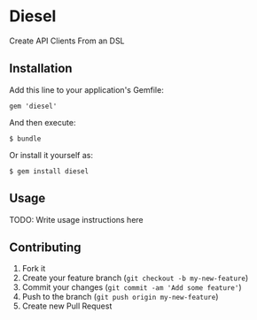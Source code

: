 # Diesel

Create API Clients From an DSL

## Installation

Add this line to your application's Gemfile:

    gem 'diesel'

And then execute:

    $ bundle

Or install it yourself as:

    $ gem install diesel

## Usage

TODO: Write usage instructions here

## Contributing

1. Fork it
2. Create your feature branch (`git checkout -b my-new-feature`)
3. Commit your changes (`git commit -am 'Add some feature'`)
4. Push to the branch (`git push origin my-new-feature`)
5. Create new Pull Request
